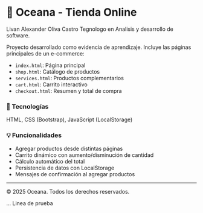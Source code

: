 # 🌊 Oceana - Tienda Online

Livan Alexander Oliva Castro 
Tegnologo en Analisis y desarrollo de software. 

Proyecto desarrollado como evidencia de aprendizaje.
Incluye las páginas principales de un e-commerce:

- `index.html`: Página principal
- `shop.html`: Catálogo de productos
- `services.html`: Productos complementarios
- `cart.html`: Carrito interactivo
- `checkout.html`: Resumen y total de compra

### 🔧 Tecnologías
HTML, CSS (Bootstrap), JavaScript (LocalStorage)

### 💡 Funcionalidades
- Agregar productos desde distintas páginas
- Carrito dinámico con aumento/disminución de cantidad
- Cálculo automático del total
- Persistencia de datos con LocalStorage
- Mensajes de confirmación al agregar productos

---
© 2025 Oceana. Todos los derechos reservados.

... Linea de prueba